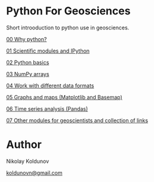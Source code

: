 Python For Geosciences
======================

Short introoduction to python use in geosciences. 

[00 Why python?](http://nbviewer.ipython.org/urls/raw.github.com/koldunovn/python_for_geosciences/master/00%2520-%2520Why%2520Python.ipynb)

[01 Scientific modules and IPython](http://nbviewer.ipython.org/urls/raw.github.com/koldunovn/python_for_geosciences/master/01%2520-%2520Scientific%2520modules%2520and%2520IPython.ipynb)

[02 Python basics]()

[03 NumPy arrays]()

[04 Work with different data formats]()

[05 Graphs and maps (Matplotlib and Basemap)]()

[06 Time series analysis (Pandas)]()

[07 Other modules for geoscientists and collection of links]()

Author
========
Nikolay Koldunov

koldunovn@gmail.com
